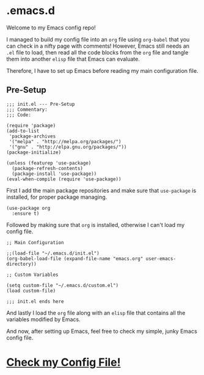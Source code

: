 # .emacs.d

Welcome to my Emacs config repo!

I managed to build my config file into an ``org`` file using ``org-babel`` that you can check in a nifty page with comments!
However, Emacs still needs an ``.el`` file to load, then read all the code blocks from the ``org`` file and tangle them into
another ``elisp`` file that Emacs can evaluate.

Therefore, I have to set up Emacs before reading my main configuration file.

## Pre-Setup

```emacs
;;; init.el --- Pre-Setup
;;; Commentary:
;;; Code:

(require 'package)
(add-to-list
 'package-archives
 '("melpa" . "http://melpa.org/packages/")
 '("gnu" . "http://elpa.gnu.org/packages/"))
(package-initialize)

(unless (featurep 'use-package)
  (package-refresh-contents)
  (package-install 'use-package))
(eval-when-compile (require 'use-package))
```

First I add the main package repositories and make sure that ``use-package`` is installed, for proper package managing.

```emacs
(use-package org
  :ensure t)
```

Followed by making sure that ``org`` is installed, otherwise I can't load my config file.

```emacs
;; Main Configuration

;;(load-file "~/.emacs.d/init.el")
(org-babel-load-file (expand-file-name "emacs.org" user-emacs-directory))

;; Custom Variables

(setq custom-file "~/.emacs.d/custom.el")
(load custom-file)

;;; init.el ends here
```

And lastly I load the ``org`` file along with an ``elisp`` file that contains all the variables modified by Emacs.

And now, after setting up Emacs, feel free to check my simple, junky Emacs config file.

# [Check my Config File!](https://github.com/ElMiamiMan/.emasc.d/emacs.org)
